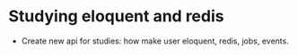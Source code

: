 # Studying eloquent and redis

- Create new api for studies: how make user eloquent, redis, jobs, events. 
